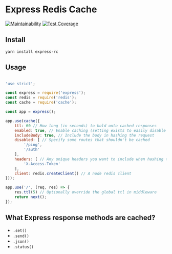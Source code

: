 # Express **R**edis **C**ache

[![Maintainability](https://api.codeclimate.com/v1/badges/ba04e222d441b5207c2b/maintainability)](https://codeclimate.com/github/mattkrea/express-cache/maintainability)
[![Test Coverage](https://api.codeclimate.com/v1/badges/ba04e222d441b5207c2b/test_coverage)](https://codeclimate.com/github/mattkrea/express-cache/test_coverage)

## Install

`yarn install express-rc`

## Usage

```js

'use strict';

const express = require('express');
const redis = require('redis');
const cache = require('cache');

const app = express();

app.use(cache({
	ttl: 60 // How long (in seconds) to hold onto cached responses
	enabled: true, // Enable caching (setting exists to easily disable in specific environments)
	includeBody: true, // Include the body in hashing the request
	disabled: [ // Specify some routes that shouldn't be cached
		'/ping',
		'/auth'
	],
	headers: [ // Any unique headers you want to include when hashing the request
		'X-Access-Token'
	],
	client: redis.createClient() // A node redis client
}));

app.use('/', (req, res) => {
	res.ttl(5) // Optionally override the global ttl in middleware
	return next();
});

```

## What Express response methods are cached?

* `.set()`
* `.send()`
* `.json()`
* `.status()`
